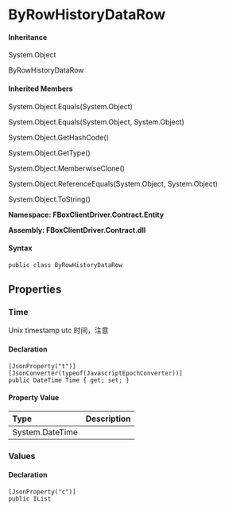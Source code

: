 # ByRowHistoryDataRow

#### Inheritance

System.Object

ByRowHistoryDataRow

#### Inherited Members

System.Object.Equals\(System.Object\)

System.Object.Equals\(System.Object, System.Object\)

System.Object.GetHashCode\(\)

System.Object.GetType\(\)

System.Object.MemberwiseClone\(\)

System.Object.ReferenceEquals\(System.Object, System.Object\)

System.Object.ToString\(\)

**Namespace: FBoxClientDriver.Contract.Entity**

**Assembly: FBoxClientDriver.Contract.dll**

#### Syntax <a id="FBoxClientDriver_Contract_Entity_ByRowHistoryDataRow_syntax"></a>

```text
public class ByRowHistoryDataRow
```

## Properties <a id="properties"></a>

### Time <a id="FBoxClientDriver_Contract_Entity_ByRowHistoryDataRow_Time"></a>

Unix timestamp utc 时间，注意

#### Declaration

```text
[JsonProperty("t")]
[JsonConverter(typeof(JavascriptEpochConverter))]
public DateTime Time { get; set; }
```

#### Property Value

| Type | Description |
| :--- | :--- |
| System.DateTime |  |

### Values <a id="FBoxClientDriver_Contract_Entity_ByRowHistoryDataRow_Values"></a>

#### Declaration

```text
[JsonProperty("c")]
public IList
```


